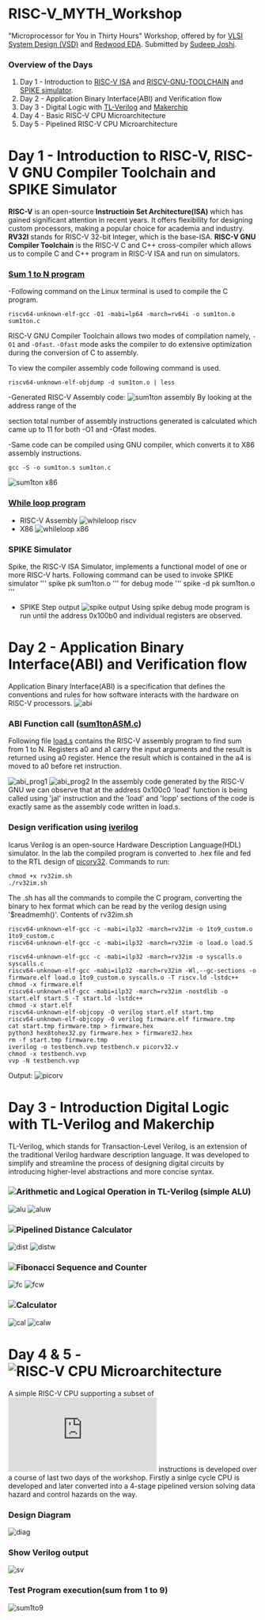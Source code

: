 # RISC-V_MYTH_Workshop
"Microprocessor for You in Thirty Hours" Workshop, offered by for [VLSI System Design (VSD)](https://www.vlsisystemdesign.com/) and [Redwood EDA](https://www.redwoodeda.com/).
Submitted by [Sudeep Joshi](https://www.lindedin.com/in/sudeep-joshi-569951207/).

### Overview of the Days
1. Day 1 - Introduction to [RISC-V ISA](https://riscv.org/technical/specifications/) and [RISCV-GNU-TOOLCHAIN](https://github.com/riscv-collab/riscv-gnu-toolchain) and [SPIKE simulator](https://github.com/riscv-software-src/riscv-isa-sim).
2. Day 2 - Application Binary Interface(ABI) and Verification flow
3. Day 3 - Digital Logic with [TL-Verilog](https://github.com/TL-X-org/tlv_flow_lib) and [Makerchip](https://www.makerchip.com/)
4. Day 4 - Basic RISC-V CPU Microarchitecture
5. Day 5 - Pipelined RISC-V CPU Microarchitecture

# Day 1 - Introduction to RISC-V, RISC-V GNU Compiler Toolchain and SPIKE Simulator
**RISC-V** is an open-source **Instructioin Set Architecture(ISA)** which has gained significant attention in recent years. It offers flexibility for designing custom processors, making a popular choice for academia and industry. **RV32I** stands for RISC-V 32-bit Integer, which is the base-ISA.
**RISC-V GNU Compiler Toolchain** is the RISC-V C and C++ cross-compiler which allows us to compile C and C++ program in RISC-V ISA and run on simulators.

### [Sum 1 to N program](Day1/sum1ton.c) 
-Following command on the Linux terminal is used to compile the C program.
```
riscv64-unknown-elf-gcc -O1 -mabi=lp64 -march=rv64i -o sum1ton.o sum1ton.c
```
RISC-V GNU Compiler Toolchain allows two modes of compilation namely, ``` -O1 ``` and ``` -Ofast ```. ``` -Ofast ``` mode asks the compiler to do extensive optimization during the conversion of C to assembly.

To view the compiler assembly code following command is used.
```
riscv64-unknown-elf-objdump -d sum1ton.o | less
```
-Generated RISC-V Assembly code:
![sum1ton assembly](Day1/sum1ton_assembly.png)
By looking at the address range of the **<main>** section total number of assembly instructions generated is calculated which came up to 11 for both -O1 and -Ofast modes.

-Same code can be compiled using GNU compiler, which converts it to X86 assembly instructions.
```
gcc -S -o sum1ton.s sum1ton.c
```
![sum1ton x86](images/sum1ton_x86.png)


### [While loop program](Day1/whileloop.c)
- RISC-V Assembly
![whileloop riscv](images/whileloop_assembly.png)
- X86 
![whileloop x86](images/whileloop_x86.png)

### SPIKE Simulator
Spike, the RISC-V ISA Simulator, implements a functional model of one or more RISC-V harts.
Following command can be used to invoke SPIKE simulator
'''
spike pk sum1ton.o
'''
for debug mode
'''
spike -d pk sum1ton.o
'''
- SPIKE Step output
![spike output](images/spike.png)
Using spike debug mode program is run until the address 0x100b0 and individual registers are observed.

# Day 2 - Application Binary Interface(ABI) and Verification flow
Application Binary Interface(ABI) is a specification that defines the conventions and rules for how software interacts with the hardware on RISC-V processors.
![abi](images/abi.jpg)

### ABI Function call ([sum1tonASM.c](sum1tonASM.c))
Following file [load.s](Day2/load.s) contains the RISC-V assembly program to find sum from 1 to N. Registers a0 and a1 carry the input arguments and the result is returned using a0 register. Hence the result which is contained in the a4 is moved to a0 before ret instruction.

![abi_prog1](images/abi_prog1.png)
![abi_prog2](images/abi_prog2.png)
In the assembly code generated by the RISC-V GNU we can observe that at the address 0x100c0 'load' function is being called using 'jal' instruction and the 'load' and 'lopp' sections of the code is exactly same as the assembly code written in load.s.

### Design verification using [iverilog](https://github.com/steveicarus/iverilog)
Icarus Verilog is an open-source Hardware Description Language(HDL) simulator. In the lab the compiled program is converted to .hex file and fed to the RTL design of [picorv32](https://github.com/YosysHQ/picorv32).
Commands to run:
```
chmod +x rv32im.sh
./rv32im.sh
```
The .sh has all the commands to compile the C program, converting the binary to hex format which can be read by the verilog design using '$readmemh()'.
Contents of rv32im.sh
```
riscv64-unknown-elf-gcc -c -mabi=ilp32 -march=rv32im -o 1to9_custom.o 1to9_custom.c 
riscv64-unknown-elf-gcc -c -mabi=ilp32 -march=rv32im -o load.o load.S

riscv64-unknown-elf-gcc -c -mabi=ilp32 -march=rv32im -o syscalls.o syscalls.c
riscv64-unknown-elf-gcc -mabi=ilp32 -march=rv32im -Wl,--gc-sections -o firmware.elf load.o 1to9_custom.o syscalls.o -T riscv.ld -lstdc++
chmod -x firmware.elf
riscv64-unknown-elf-gcc -mabi=ilp32 -march=rv32im -nostdlib -o start.elf start.S -T start.ld -lstdc++
chmod -x start.elf
riscv64-unknown-elf-objcopy -O verilog start.elf start.tmp
riscv64-unknown-elf-objcopy -O verilog firmware.elf firmware.tmp
cat start.tmp firmware.tmp > firmware.hex
python3 hex8tohex32.py firmware.hex > firmware32.hex
rm -f start.tmp firmware.tmp
iverilog -o testbench.vvp testbench.v picorv32.v
chmod -x testbench.vvp
vvp -N testbench.vvp
```
Output:
![picorv](images/picorv.png)

# Day 3 - Introduction Digital Logic with TL-Verilog and Makerchip
TL-Verilog, which stands for Transaction-Level Verilog, is an extension of the traditional Verilog hardware description language. It was developed to simplify and streamline the process of designing digital circuits by introducing higher-level abstractions and more concise syntax.
### ![Arithmetic and Logical Operation in TL-Verilog (simple ALU)](https://www.makerchip.com/sandbox/0kRfnhVBk/03lhy7)
![alu](images/arithmetic_logic.jpg)
![aluw](images/arithmetic_logic_waveform.jpg)
### ![Pipelined Distance Calculator](https://www.makerchip.com/sandbox/0kRfnhVBk/02RhBV#)
![dist](images/distance.jpg)
![distw](images/distance_waveform.jpg)
### ![Fibonacci Sequence and Counter](https://www.makerchip.com/sandbox/0kRfnhVBk/048hD7)
![fc](images/fibo_counter.jpg)
![fcw](images/fibo_count_waveform.jpg)
### ![Calculator](https://www.makerchip.com/sandbox/0kRfnhVBk/058hX6)
![cal](images/calculator.jpg)
![calw](images/calculator_waveform.jpg)

# Day 4 & 5 - ![RISC-V CPU Microarchitecture](https://www.makerchip.com/sandbox/0kRfnhVBk/01jhPp#)
A simple  RISC-V CPU supporting a subset of ![RV32I](https://msyksphinz-self.github.io/riscv-isadoc/html/rvi.html) instructions is developed over a course of last two days of the workshop. Firstly a sinlge cycle CPU is developed and later converted into a 4-stage pipelined version solving data hazard and control hazards on the way.
### Design Diagram
![diag](images/riscv_diagram.jpg)
### Show Verilog output
![sv](images/showverilog_riscv.jpg)
### Test Program execution(sum from 1 to 9)
![sum1to9](images/sum1to9.gif)
